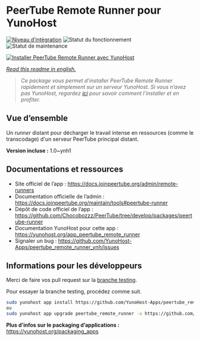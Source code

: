 <!--
N.B.: This README was automatically generated by https://github.com/YunoHost/apps/tree/master/tools/README-generator
It shall NOT be edited by hand.
-->

# PeerTube Remote Runner pour YunoHost

[![Niveau d’intégration](https://dash.yunohost.org/integration/peertube_remote_runner.svg)](https://dash.yunohost.org/appci/app/peertube_remote_runner) ![Statut du fonctionnement](https://ci-apps.yunohost.org/ci/badges/peertube_remote_runner.status.svg) ![Statut de maintenance](https://ci-apps.yunohost.org/ci/badges/peertube_remote_runner.maintain.svg)

[![Installer PeerTube Remote Runner avec YunoHost](https://install-app.yunohost.org/install-with-yunohost.svg)](https://install-app.yunohost.org/?app=peertube_remote_runner)

*[Read this readme in english.](./README.md)*

> *Ce package vous permet d’installer PeerTube Remote Runner rapidement et simplement sur un serveur YunoHost.
Si vous n’avez pas YunoHost, regardez [ici](https://yunohost.org/#/install) pour savoir comment l’installer et en profiter.*

## Vue d’ensemble

Un *runner* distant pour décharger le travail intense en ressources (comme le transcodage) d'un serveur PeerTube principal distant.


**Version incluse :** 1.0~ynh1
## Documentations et ressources

* Site officiel de l’app : <https://docs.joinpeertube.org/admin/remote-runners>
* Documentation officielle de l’admin : <https://docs.joinpeertube.org/maintain/tools#peertube-runner>
* Dépôt de code officiel de l’app : <https://github.com/Chocobozzz/PeerTube/tree/develop/packages/peertube-runner>
* Documentation YunoHost pour cette app : <https://yunohost.org/app_peertube_remote_runner>
* Signaler un bug : <https://github.com/YunoHost-Apps/peertube_remote_runner_ynh/issues>

## Informations pour les développeurs

Merci de faire vos pull request sur la [branche testing](https://github.com/YunoHost-Apps/peertube_remote_runner_ynh/tree/testing).

Pour essayer la branche testing, procédez comme suit.

``` bash
sudo yunohost app install https://github.com/YunoHost-Apps/peertube_remote_runner_ynh/tree/testing --debug
ou
sudo yunohost app upgrade peertube_remote_runner -u https://github.com/YunoHost-Apps/peertube_remote_runner_ynh/tree/testing --debug
```

**Plus d’infos sur le packaging d’applications :** <https://yunohost.org/packaging_apps>